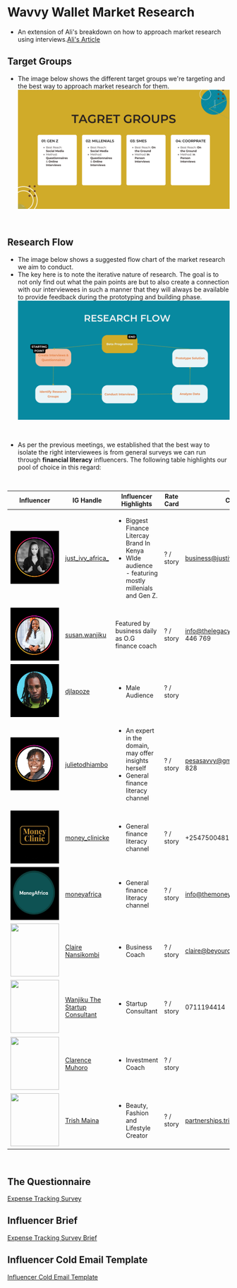 # Wavvy Wallet Market Research

- An extension of Ali's breakdown on how to approach market research using interviews.[Ali's Article](../Ali/Conducting%20User%20Interviews.md)

## Target Groups
- The image below shows the different target groups we're targeting and the best way to approach market research for them.
  <br>
![Target Groups](../../images/wavvy/target.png "Research Target Groups") 
 <br>

## Research Flow
- The image below shows a suggested flow chart of the market research we aim to conduct.
- The key here is to note the iterative nature of research. The goal is to not only find out what the pain points are but to also create a connection with our interviewees in such a manner that they will always be available to provide feedback during the prototyping and building phase. 
  <br>
![Research Flow](../../images/wavvy/research-flow.png "Research Flow") 
 <br>

- As per the previous meetings, we established that the best way to isolate the right interviewees is from general surveys we can run through **financial literacy** influencers. The following table highlights our pool of choice in this regard:

<br>

| Influencer                                     | IG Handle                                                       | Influencer Highlights                                                                                               | Rate Card | Contact | Status |
| ---------------------------------------------------- | --------------------------------------------------------------- | ------------------------------------------------------------------------------------------------------------------- | --------- |--------- |--------- |
| <img src="../../../images/wavvy/just_ivy.png" height="120" width="110"> | [just_ivy_africa_](https://www.instagram.com/just_ivy_africa_/) | <ul><li>Biggest Finance Litercay Brand In Kenya</li><li>WIde audience - featuring mostly millenials and Gen Z.</li> | ? / story | business@justivyafrica.com ||
| <img src="../../../images/wavvy/susan.png" height="120" width="110">      | [susan.wanjiku](https://www.instagram.com/susan.wanjiku_/)      | Featured by business daily as O.G finance coach                                                                     | ? / story |info@thelegacyhub.co.ke / 0707 446 769||
| <img src="../../../images/wavvy/dj-lapoze.png" height="120" width="110">       | [djlapoze](https://www.instagram.com/djlapoze/)                 | <ul><li>Male Audience</li></ul>                                                                                     | ? / story ||
| <img src="../../../images/wavvy/pesa-savy.png" height="120" width="110"> | [julietodhiambo](https://www.instagram.com/julietodhiambo)      | <ul><li>An expert in the domain, may offer insights herself</li><li>General finance literacy channel</li></ul>      | ? / story | pesasavvy@gmail.com / 0719 731 828| Positive Response (Setting up virtual meeting) |
| <img src="../../../images/wavvy/money-clinic.png" height="120" width="110"> | [money_clinicke](https://www.instagram.com/money_clinicke/)     | <ul><li>General finance literacy channel</li></ul>                                                                  | ? / story |+254750048153| |
| <img src="../../../images/wavvy/money-africa.png" height="120" width="110"> | [moneyafrica](https://www.instagram.com/moneyafrica/)           | <ul><li>General finance literacy channel</li></ul>                                                                  | ? / story |info@themoneyafrica.com| |
| <img src="" height="120" width="110"> | [Claire Nansikombi](https://www.instagram.com/be.your.own.boss.babe/)           | <ul><li>Business Coach</li></ul>                                                                  | ? / story |claire@beyourownbossbabe.com||
| <img src="" height="120" width="110"> | [Wanjiku The Startup Consultant](https://www.instagram.com/wanjikustartupconsultant)           | <ul><li>Startup Consultant</li></ul>                                                                  | ? / story |0711194414||
| <img src="" height="120" width="110"> | [Clarence Muhoro](https://www.instagram.com/clarence_muhoro/)           | <ul><li>Investment Coach</li></ul>                                                                  | ? / story | |Positive Response (Setting up virtual meeting) |
| <img src="" height="120" width="110"> | [Trish Maina](https://www.instagram.com/trish_maina/)           | <ul><li>Beauty, Fashion and Lifestyle Creator</li></ul>                                                                  | ? / story |partnerships.trishmaina@gmail.com||

<br>

## The Questionnaire

[Expense Tracking Survey](https://forms.gle/6u8J6hiZHCCWFuP68)

## Influencer Brief
[Expense Tracking Survey Brief](https://docs.google.com/document/d/1Hl9xoFxuiUTl8XZYoQmeorm9cyfVH9kHvmYKqTwC6R8/edit?usp=sharing)

## Influencer Cold Email Template
[Influencer Cold Email Template](https://docs.google.com/document/d/1mvse3PSCA9HB0xCmU0jQxvVOUeiQF8g-PF7-6tLfoiU/edit?usp=sharing)

